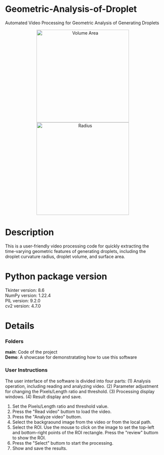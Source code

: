 # Geometric-Analysis-of-Droplet
Automated Video Processing for Geometric Analysis of Generating Droplets
<p align="center">
    <img src="https://github.com/user-attachments/assets/4b668ecc-7117-42a4-8f3b-a433a3fc22cb" alt="Volume Area" width="300"/>
    <img src="https://github.com/user-attachments/assets/5c0e3dc2-cd7a-447f-a330-da9f0a3575a1" alt="Radius" width="300"/>
</p>

# Description
This is a user-friendly video processing code for quickly extracting the time-varying geometric features of generating droplets, including the droplet curvature radius, droplet volume, and surface area.

# Python package version 

Tkinter version: 8.6 <br>
NumPy version: 1.22.4 <br>
PIL version: 9.2.0 <br>
cv2 version: 4.7.0 <br>

# Details
### Folders
**main**: Code of the project <br>
**Demo**: A showcase for demonstratating how to use this software <br>

### User Instructions
The user interface of the software is divided into four parts: (1) Analysis operation, including reading and analyzing video. (2) Parameter adjustment for changing the Pixels/Length ratio and threshold. (3) Processing display windows. (4) Result display and save.

1. Set the Pixels/Length ratio and threshold value.
2. Press the "Read video" buttom to load the video. 
3. Press the "Analyze video" buttom.
4. Select the backgraound image from the video or from the local path.
5. Select the ROI. Use the mouse to click on the image to set the top-left and bottom-right points of the ROI rectangle. Press the "review" buttom to show the ROI.
6. Press the "Select" buttom to start the processing.
7. Show and save the results.
